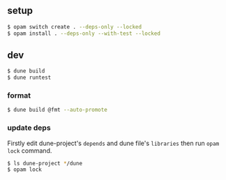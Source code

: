 
## setup

```bash
$ opam switch create . --deps-only --locked
$ opam install . --deps-only --with-test --locked
```

## dev

```bash
$ dune build
$ dune runtest
```

### format

```bash
$ dune build @fmt --auto-promote
```

### update deps

Firstly edit dune-project's `depends` and dune file's `libraries` then run `opam lock` command.

```bash
$ ls dune-project */dune
$ opam lock
```
